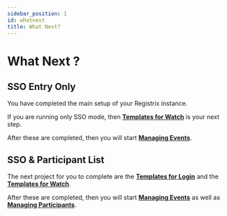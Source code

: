 ```yaml
---
sidebar_position: 1
id: whatnext
title: What Next?
---
```


# What Next ?

## SSO Entry Only

You have completed the main setup of your Registrix instance.

If you are running only SSO mode, then **[Templates for Watch](/tutorial-templates/watch/overview)** is your next step.

After these are completed, then you will start **[Managing Events](/tutorial-events/overview)**.

## SSO & Participant List

The next project for you to complete are the **[Templates for Login](/tutorial-templates/login/overview)**  and the **[Templates for Watch](/tutorial-templates/watch/overview)**.

After these are completed, then you will start **[Managing Events](/tutorial-events/overview)** as well as **[Managing Participants](/tutorial-participants/managing-participants/overview)**.

